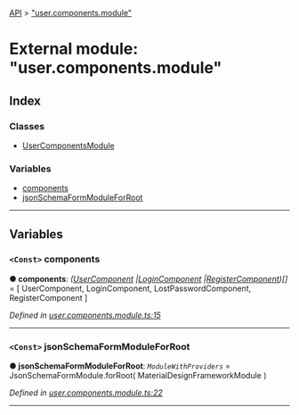 [API](../README.md) > ["user.components.module"](../modules/_user_components_module_.md)

# External module: "user.components.module"

## Index

### Classes

* [UserComponentsModule](../classes/_user_components_module_.usercomponentsmodule.md)

### Variables

* [components](_user_components_module_.md#components)
* [jsonSchemaFormModuleForRoot](_user_components_module_.md#jsonschemaformmoduleforroot)

---

## Variables

<a id="components"></a>

### `<Const>` components

**● components**: *([UserComponent](../classes/_user_component_.usercomponent.md) |[LoginComponent](../classes/_login_login_component_.logincomponent.md) |[RegisterComponent](../classes/_register_register_component_.registercomponent.md))[]* =  [
  UserComponent,
  LoginComponent,
  LostPasswordComponent,
  RegisterComponent
]

*Defined in [user.components.module.ts:15](https://github.com/authumn/authumn-angular/blob/04acefe/projects/authumn-angular/src/user/user.components.module.ts#L15)*

___
<a id="jsonschemaformmoduleforroot"></a>

### `<Const>` jsonSchemaFormModuleForRoot

**● jsonSchemaFormModuleForRoot**: *`ModuleWithProviders`* =  JsonSchemaFormModule.forRoot(
  MaterialDesignFrameworkModule
)

*Defined in [user.components.module.ts:22](https://github.com/authumn/authumn-angular/blob/04acefe/projects/authumn-angular/src/user/user.components.module.ts#L22)*

___

